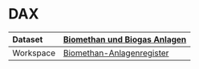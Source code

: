 



# DAX

|Dataset|[Biomethan und Biogas Anlagen](./../Biomethan-und-Biogas-Anlagen.md)|
| :--- | :--- |
|Workspace|[Biomethan-Anlagenregister](../../Workspaces/Biomethan-Anlagenregister.md)|
